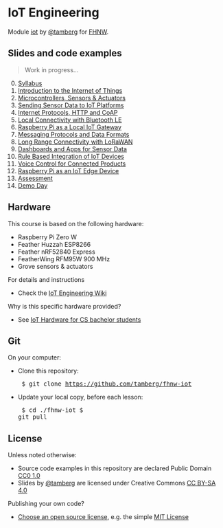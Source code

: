 # IoT Engineering
Module [iot](https://www.fhnw.ch/de/studium/module/9280188) by [@tamberg](https://twitter.com/tamberg) for [FHNW](https://www.fhnw.ch/).

## Slides and code examples

> Work in progress...

0. [Syllabus](00/README.md)
1. [Introduction to the Internet of Things](01/README.md)
2. [Microcontrollers, Sensors & Actuators](02/README.md)
3. [Sending Sensor Data to IoT Platforms](03/README.md)
4. [Internet Protocols, HTTP and CoAP](04/README.md)
5. [Local Connectivity with Bluetooth LE](05/README.md)
6. [Raspberry Pi as a Local IoT Gateway](06/README.md)
7. [Messaging Protocols and Data Formats](07/README.md)
8. [Long Range Connectivity with LoRaWAN](08/README.md)
9. [Dashboards and Apps for Sensor Data](09/README.md)
10. [Rule Based Integration of IoT Devices](10/README.md)
11. [Voice Control for Connected Products](11/README.md)
12. [Raspberry Pi as an IoT Edge Device](12/README.md)
13. [Assessment](13/README.md)
14. [Demo Day](14/README.md)

## Hardware

This course is based on the following hardware:

* Raspberry Pi Zero W
* Feather Huzzah ESP8266
* Feather nRF52840 Express
* FeatherWing RFM95W 900 MHz
* Grove sensors & actuators

For details and instructions

* Check the [IoT Engineering Wiki](./../../wiki)

Why is this specific hardware provided?

* See [IoT Hardware for CS bachelor students](http://www.tamberg.org/fhnw/2019/IoTHardwareForCSBachelorStudents.pdf)

## Git

On your computer:

* Clone this repository:<pre>
    $ git clone https://github.com/tamberg/fhnw-iot</pre>
* Update your local copy, before each lesson:<pre>
    $ cd ./fhnw-iot
    $ git pull</pre>

## License

Unless noted otherwise:

* Source code examples in this repository are declared Public Domain [CC0 1.0](https://creativecommons.org/publicdomain/zero/1.0/)
* Slides by [@tamberg](https://twitter.com/tamberg) are licensed under Creative Commons [CC BY-SA 4.0](https://creativecommons.org/licenses/by-sa/4.0/)

Publishing your own code?

* [Choose an open source license](https://choosealicense.com/), e.g. the simple [MIT License](https://choosealicense.com/licenses/mit/)
